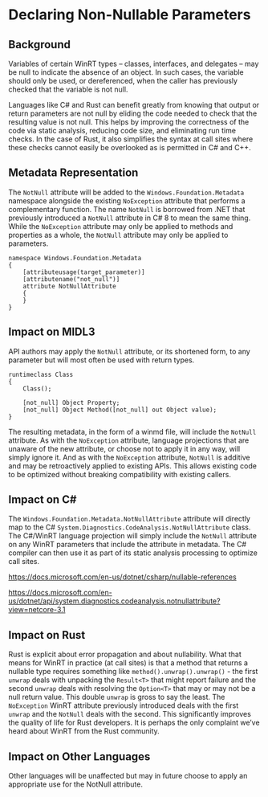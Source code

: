 # Declaring Non-Nullable Parameters

## Background

Variables of certain WinRT types – classes, interfaces, and delegates – may be null to indicate the absence of an object. In such cases, the variable should only be used, or dereferenced, when the caller has previously checked that the variable is not null.

Languages like C# and Rust can benefit greatly from knowing that output or return parameters are not null by eliding the code needed to check that the resulting value is not null. This helps by improving the correctness of the code via static analysis, reducing code size, and eliminating run time checks. In the case of Rust, it also simplifies the syntax at call sites where these checks cannot easily be overlooked as is permitted in C# and C++.

## Metadata Representation

The `NotNull` attribute will be added to the `Windows.Foundation.Metadata` namespace alongside the existing `NoException` attribute that performs a complementary function. The name `NotNull` is borrowed from .NET that previously introduced a `NotNull` attribute in C# 8 to mean the same thing. While the `NoException` attribute may only be applied to methods and properties as a whole, the `NotNull` attribute may only be applied to parameters.

```idl
namespace Windows.Foundation.Metadata
{
    [attributeusage(target_parameter)]
    [attributename("not_null")]
    attribute NotNullAttribute
    {
    }
}
```

## Impact on MIDL3

API authors may apply the `NotNull` attribute, or its shortened form, to any parameter but will most often be used with return types.

```idl
runtimeclass Class
{
    Class();

    [not_null] Object Property;
    [not_null] Object Method([not_null] out Object value);
}
```

The resulting metadata, in the form of a winmd file, will include the `NotNull` attribute. As with the `NoException` attribute, language projections that are unaware of the new attribute, or choose not to apply it in any way, will simply ignore it. And as with the `NoException` attribute, `NotNull` is additive and may be retroactively applied to existing APIs. This allows existing code to be optimized without breaking compatibility with existing callers.

## Impact on C#

The `Windows.Foundation.Metadata.NotNullAttribute` attribute will directly map to the C# `System.Diagnostics.CodeAnalysis.NotNullAttribute` class. The C#/WinRT language projection will simply include the `NotNull` attribute on any WinRT parameters that include the attribute in metadata. The C# compiler can then use it as part of its static analysis processing to optimize call sites.

https://docs.microsoft.com/en-us/dotnet/csharp/nullable-references

https://docs.microsoft.com/en-us/dotnet/api/system.diagnostics.codeanalysis.notnullattribute?view=netcore-3.1

## Impact on Rust

Rust is explicit about error propagation and about nullability. What that means for WinRT in practice (at call sites) is that a method that returns a nullable type requires something like `method().unwrap().unwrap()` - the first `unwrap` deals with unpacking the `Result<T>` that might report failure and the second `unwrap` deals with resolving the `Option<T>` that may or may not be a null return value. This double `unwrap` is gross to say the least. The `NoException` WinRT attribute previously introduced deals with the first `unwrap` and the `NotNull` deals with the second. This significantly improves the quality of life for Rust developers. It is perhaps the only complaint we’ve heard about WinRT from the Rust community.

## Impact on Other Languages

Other languages will be unaffected but may in future choose to apply an appropriate use for the NotNull attribute.
